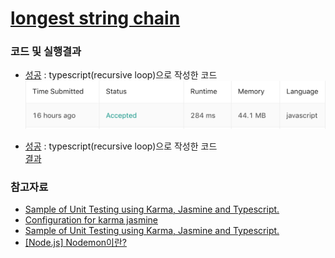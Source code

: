 # [longest string chain](https://leetcode.com/problems/longest-string-chain/submissions/) 
>

### 코드 및 실행결과

* [성공](longest_string_chain.ts) : typescript(recursive loop)으로 작성한 코드  
  ![결과](longest_string_chain.png)

* [성공]() : typescript(recursive loop)으로 작성한 코드  
  [결과]()

### 참고자료

* [Sample of Unit Testing using Karma, Jasmine and Typescript.](https://github.com/joseluisq/karma-jasmine-typescript)
* [Configuration for karma jasmine ](https://github.com/devrafalko/webpack-karma-jasmine)
* [Sample of Unit Testing using Karma, Jasmine and Typescript.](https://github.com/joseluisq/karma-jasmine-typescript)
* [[Node.js] Nodemon이란?](https://wickies.tistory.com/116)

